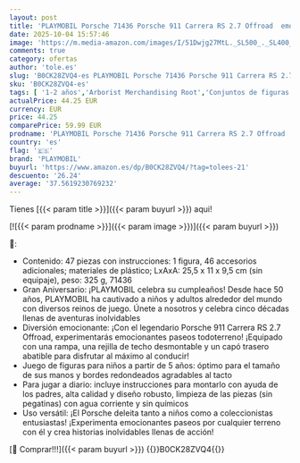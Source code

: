 ```yaml
---
layout: post
title: 'PLAYMOBIL Porsche 71436 Porsche 911 Carrera RS 2.7 Offroad  emocionantes Paseos por Terreno  con diversas Funciones  Coche Coleccionable Juguetes para niños a Partir de 5 años'
date: 2025-10-04 15:57:46
image: 'https://m.media-amazon.com/images/I/51Dwjg27MtL._SL500_._SL400_.jpg'
comments: true
category: ofertas
author: 'tole.es'
slug: 'B0CK28ZVQ4-es PLAYMOBIL Porsche 71436 Porsche 911 Carrera RS 2.7 Offroad...'
sku: 'B0CK28ZVQ4-es'
tags: [ '1-2 años','Arborist Merchandising Root','Conjuntos de figuras de juguete','Juguetes','Juguetes y juegos','Muñecos y figuras','Self Service','Special Features Stores','b6d17eda-2c26-45ed-a098-453a9f96e839_0','b6d17eda-2c26-45ed-a098-453a9f96e839_6501','playmobil','🇪🇸', ]
actualPrice: 44.25 EUR
currency: EUR
price: 44.25
comparePrice: 59.99 EUR
prodname: 'PLAYMOBIL Porsche 71436 Porsche 911 Carrera RS 2.7 Offroad  emocionantes Paseos por Terreno  con diversas Funciones  Coche Coleccionable Juguetes para niños a Partir de 5 años'
country: 'es'
flag: '🇪🇸'
brand: 'PLAYMOBIL'
buyurl: 'https://www.amazon.es/dp/B0CK28ZVQ4/?tag=tolees-21'
descuento: '26.24'
average: '37.5619230769232'
---
```


Tienes [{{< param title >}}]({{< param buyurl >}}) aqui!

[![{{< param prodname >}}]({{< param image >}})]({{< param buyurl >}})

🔎:

- Contenido: 47 piezas con instrucciones: 1 figura, 46 accesorios adicionales; materiales de plástico; LxAxA: 25,5 x 11 x 9,5 cm (sin equipaje), peso: 325 g, 71436
- Gran Aniversario: ¡PLAYMOBIL celebra su cumpleaños! Desde hace 50 años, PLAYMOBIL ha cautivado a niños y adultos alrededor del mundo con diversos reinos de juego. Únete a nosotros y celebra cinco décadas llenas de aventuras inolvidables
- Diversión emocionante: ¡Con el legendario Porsche 911 Carrera RS 2.7 Offroad, experimentarás emocionantes paseos todoterreno! ¡Equipado con una rampa, una rejilla de techo desmontable y un capó trasero abatible para disfrutar al máximo al conducir!
- Juego de figuras para niños a partir de 5 años: óptimo para el tamaño de sus manos y bordes redondeados agradables al tacto
- Para jugar a diario: incluye instrucciones para montarlo con ayuda de los padres, alta calidad y diseño robusto, limpieza de las piezas (sin pegatinas) con agua corriente y sin químicos
- Uso versátil: ¡El Porsche deleita tanto a niños como a coleccionistas entusiastas! ¡Experimenta emocionantes paseos por cualquier terreno con él y crea historias inolvidables llenas de acción!

[🛒 Comprar!!!]({{< param buyurl >}})
{{<world>}}B0CK28ZVQ4{{</world>}}
